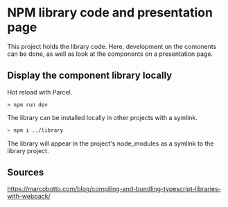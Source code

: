# NPM library code and presentation page

This project holds the library code. Here, development on the comonents can be done, as well as look at the components on a presentation page.

## Display the component library locally

Hot reload with Parcel.

``` Nodejs
> npm run dev
```

The library can be installed locally in other projects with a symlink.

``` Bash
> npm i ../library
```

The library will appear in the project's node_modules as a symlink to the library project.

## Sources

<https://marcobotto.com/blog/compiling-and-bundling-typescript-libraries-with-webpack/>
